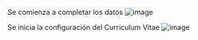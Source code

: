 Se comienza a completar los datos 
![image](https://github.com/aflanog/ejercicio2/assets/161521534/f5b9f4ef-eed7-435f-be0d-debb591fa475)

Se inicia la configuración del Curriculum Vitae
![image](https://github.com/aflanog/ejercicio2/assets/161521534/1c94a070-9677-4d66-b7f4-fe2b8832b7e5)

